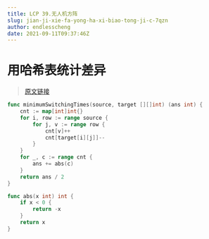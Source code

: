 ```yaml
---
title: LCP 39.无人机方阵
slug: jian-ji-xie-fa-yong-ha-xi-biao-tong-ji-c-7qzn
author: endlesscheng
date: 2021-09-11T09:37:46Z
---
```

# 用哈希表统计差异
 
> [原文链接](https://leetcode.cn/problems/0jQkd0/solution/jian-ji-xie-fa-yong-ha-xi-biao-tong-ji-c-7qzn)
```go
func minimumSwitchingTimes(source, target [][]int) (ans int) {
	cnt := map[int]int{}
	for i, row := range source {
		for j, v := range row {
			cnt[v]++
			cnt[target[i][j]]--
		}
	}
	for _, c := range cnt {
		ans += abs(c)
	}
	return ans / 2
}

func abs(x int) int {
	if x < 0 {
		return -x
	}
	return x
}
```
